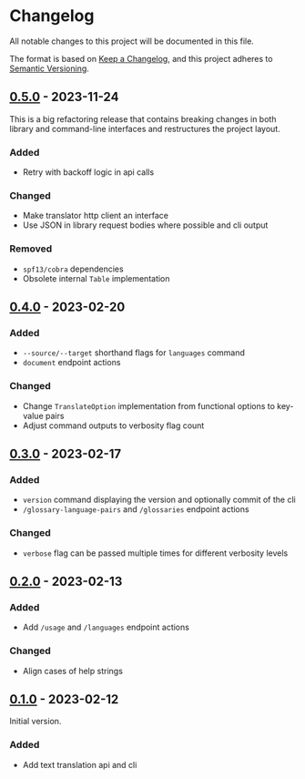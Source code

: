 # Changelog

All notable changes to this project will be documented in this file.

The format is based on [Keep a Changelog](https://keepachangelog.com/en/1.0.0/),
and this project adheres to [Semantic Versioning](https://semver.org/spec/v2.0.0.html).

## [0.5.0] - 2023-11-24

This is a big refactoring release that contains breaking changes in both library
and command-line interfaces and restructures the project layout.

### Added

 - Retry with backoff logic in api calls

### Changed

 - Make translator http client an interface
 - Use JSON in library request bodies where possible and cli output

### Removed

 - `spf13/cobra` dependencies
 - Obsolete internal `Table` implementation

## [0.4.0] - 2023-02-20

### Added

 - `--source/--target` shorthand flags for `languages` command
 - `document` endpoint actions

### Changed

 - Change `TranslateOption` implementation from functional options to key-value pairs
 - Adjust command outputs to verbosity flag count

## [0.3.0] - 2023-02-17

### Added

- `version` command displaying the version and optionally commit of the cli
- `/glossary-language-pairs` and `/glossaries` endpoint actions

### Changed

- `verbose` flag can be passed multiple times for different verbosity levels

## [0.2.0] - 2023-02-13

### Added

- Add `/usage` and `/languages` endpoint actions

### Changed

- Align cases of help strings

## [0.1.0] - 2023-02-12

Initial version.

### Added

- Add text translation api and cli


[Unreleased]: https://github.com/cluttrdev/deepl-go/compare/v0.5.0...HEAD
[0.5.0]: https://github.com/cluttrdev/deepl-go/compare/v0.4.0...v0.5.0
[0.4.0]: https://github.com/cluttrdev/deepl-go/compare/v0.3.0...v0.4.0
[0.3.0]: https://github.com/cluttrdev/deepl-go/compare/v0.2.0...v0.3.0
[0.2.0]: https://github.com/cluttrdev/deepl-go/compare/v0.1.0...v0.2.0
[0.1.0]: https://github.com/cluttrdev/deepl-go/releases/tag/v0.1.0

